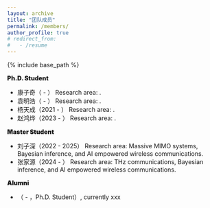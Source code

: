 ```yaml
---
layout: archive
title: "团队成员"
permalink: /members/
author_profile: true
# redirect_from:
#   - /resume
---
```


{% include base_path %}

<p style="font-weight: 900;">Ph.D. Student</p>
<ul>
    <li>康子奇（ - ） Research area: . </li>
    <li>袁明浩（ - ） Research area: . </li>
    <li>杨天成（2021 - ） Research area: . </li>
    <li>赵鸿烨（2023 - ） Research area: . </li>
</ul>

<p style="font-weight: 900;">Master Student</p>
<ul>
    <li>刘子深（2022 - 2025） Research area: Massive MIMO systems, Bayesian inference, and AI empowered wireless communications. </li>
    <li>张家源（2024 - ） Research area: THz communications, Bayesian inference, and AI empowered wireless communications. </li>
</ul>


<p style="font-weight: 900;">Alumni</p>
<ul>
    <li>（ - ，Ph.D. Student）, currently xxx </li>
</ul>